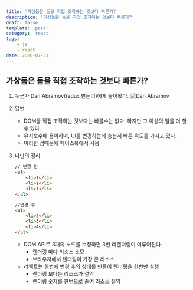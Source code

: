 ```yaml
---
title: '가상돔은 돔을 직접 조작하는 것보다 빠른가?'
description: '가상돔은 돔을 직접 조작하는 것보다 빠른가?'
draft: false
template: 'post'
category: 'react'
tags:
    - js
    - react
date: 2020-07-31
---
```


## 가상돔은 돔을 직접 조작하는 것보다 빠른가?

1. 누군가 Dan Abramov(redux 만든이)에게 물어봤다.
   ![Dan Abramov](https://pbs.twimg.com/media/C7COkV3XEAAXvyf?format=jpg&name=medium)

2. 답변

    - DOM을 직접 조작하는 것보다는 빠를수는 없다. 하지만 그 이상의 일을 더 할 수 있다.
    - 유지보수에 용이하며, UI를 변경하는데 충분히 빠른 속도를 가지고 있다.
    - 이러한 점때문에 페이스북에서 사용

3. 나만의 정리

    ```html
    // 변경 전
    <ul>
        <li>1</li>
        <li>1</li>
        <li>1</li>
    </ul>

    //변경 후
    <ul>
        <li>2</li>
        <li>3</li>
        <li>4</li>
    </ul>
    ```

    - DOM API로 3개의 노드를 수정하면 3번 리랜더링이 이루어진다.
        - 렌더링 마다 리소스 소모
        - 브라우저에서 렌더링이 가장 큰 리소스
    - 리엑트는 한번에 변경 후의 상태를 만들어 렌더링을 한번만 실행
        - 렌더링 보다는 리소스가 절약
        - 렌더링 숫자를 한번으로 줄여 리소스 절약
